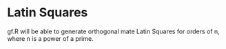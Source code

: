 # Latin Squares
gf.R will be able to generate orthogonal mate Latin Squares for orders of n, where n is a power of a prime.
